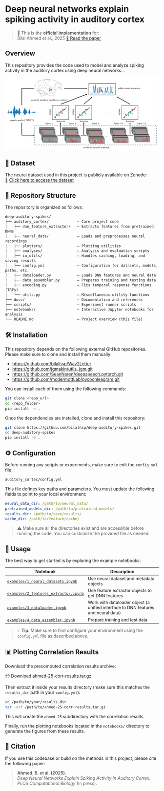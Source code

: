 # Deep neural networks explain spiking activity in auditory cortex

> 📘 This is the **official implementation** for:  
> Bilal Ahmed et al., 2025
> [📄 Read the paper](https://www.biorxiv.org/content/10.1101/2024.11.12.623280v1)

## Overview
This repository provides the code used to model and analyze spiking activity in the auditory cortex using deep neural networks...

![Schematic overview](./assets/schematic.png)

## 📂 Dataset

The neural dataset used in this project is publicly available on Zenodo:  
🔗 [Click here to access the dataset](https://doi.org/10.5281/zenodo.16175377)


## 📂 Repository Structure

The repository is organized as follows:

```
deep-auditory-spikes/
├── auditory_cortex/             ← Core project code
│   ├── dnn_feature_extractor/   ← Extracts features from pretrained DNNs
│   ├── neural_data/             ← Loads and preprocesses neural recordings
│   ├── plotters/                ← Plotting utilities
│   ├── analyses/                ← Analysis and evaluation scripts
│   ├── io_utils/                ← Handles caching, loading, and saving results
│   ├── config.yml               ← Configuration for datasets, models, paths, etc.
│   ├── dataloader.py            ← Loads DNN features and neural data
│   ├── data_assembler.py        ← Prepares training and testing data
│   ├── encoding.py              ← Fits temporal response functions (TRFs)
│   └── utils.py                 ← Miscellaneous utility functions
├── docs/                        ← Documentation and references
├── scripts/                     ← Experiment runner scripts
├── notebooks/                   ← Interactive Jupyter notebooks for analysis
└── README.md                    ← Project overview (this file)
```


## 🛠️ Installation

This repository depends on the following external GitHub repositories. Please make sure to clone and install them manually:

- https://github.com/bilalhsp/Wav2Letter  
- https://github.com/jgmakin/utils_jgm.git  
- https://github.com/SeanNaren/deepspeech.pytorch.git  
- https://github.com/mcdermottLab/pycochleagram.git  

You can install each of them using the following commands:

```bash
git clone <repo_url>
cd <repo_folder>
pip install -e .
```

Once the dependencies are installed, clone and install this repository:

```bash
git clone https://github.com/bilalhsp/deep-auditory-spikes.git
cd deep-auditory-spikes
pip install -e .
```

## ⚙️ Configuration

Before running any scripts or experiments, make sure to edit the `config.yml` file:

```bash
auditory_cortex/config.yml
```

This file defines key paths and parameters. You must update the following fields to point to your local environment:

```yaml
neural_data_dir: /path/to/neural_data/
pretrained_models_dir: /path/to/pretrained_models/
results_dir: /path/to/save/results/
cache_dir: /path/to/feature/cache/
```

> ⚠️ Make sure all the directories exist and are accessible before running the code.
> You can customize the provided file as needed.

## 🚀 Usage

The best way to get started is by exploring the example notebooks:

| Notebook | Description |
|----------|-------------|
| [`examples/1_neural_datasets.ipynb`](./examples/1_neural_datasets.ipynb) | Use neural dataset and metadata objects |
| [`examples/2_features_extractor.ipynb`](./examples/2_features_extractor.ipynb) | Use feature extractor objects to get DNN features |
| [`examples/3_dataloader.ipynb`](./examples/3_dataloader.ipynb) | Work with dataloader object (a unified interface to DNN features and neural data) |
| [`examples/4_data_assembler.ipynb`](./examples/4_data_assembler.ipynb) | Prepare training and test data |

> 💡 **Tip**: Make sure to first configure your environment using the `config.yml` file as described above.


## 📊 Plotting Correlation Results

Download the precomputed correlation results archive:

[📦 Download ahmed-25-corr-results.tar.gz](https://github.com/bilalhsp/deep-auditory-spikes/releases/download/v1.0/ahmed-25-corr-results.tar.gz)

Then extract it inside your results directory (make sure this matches the `results_dir` path in your `config.yml`):

```bash
cd /path/to/your/results_dir
tar -xzf /path/to/ahmed-25-corr-results.tar.gz
```

This will create the `ahmed-25` subdirectory with the correlation results.

Finally, run the plotting notebooks located in the `notebooks/` directory to generate the figures from these results.

## 🔗 Citation

If you use this codebase or build on the methods in this project, please cite the following paper:

> **Ahmed, B. et al. (2025).**  
> *Deep Neural Networks Explain Spiking Activity in Auditory Cortex.*  
> _PLOS Computational Biology_ (In press).





